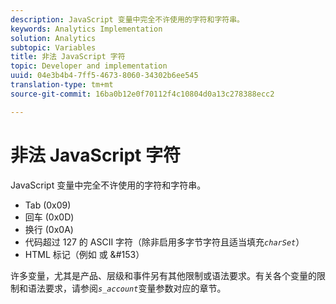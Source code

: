 ```yaml
---
description: JavaScript 变量中完全不许使用的字符和字符串。
keywords: Analytics Implementation
solution: Analytics
subtopic: Variables
title: 非法 JavaScript 字符
topic: Developer and implementation
uuid: 04e3b4b4-7ff5-4673-8060-34302b6ee545
translation-type: tm+mt
source-git-commit: 16ba0b12e0f70112f4c10804d0a13c278388ecc2

---
```



# 非法 JavaScript 字符

JavaScript 变量中完全不许使用的字符和字符串。

* Tab (0x09)
* 回车 (0x0D)
* 换行 (0x0A)
* 代码超过 127 的 ASCII 字符（除非启用多字节字符且适当填充&#x200B;*`charSet`*）
* HTML 标记（例如 <b></b> 或 &amp;#153）

许多变量，尤其是产品、层级和事件另有其他限制或语法要求。有关各个变量的限制和语法要求，请参阅&#x200B;*`s_account`*&#x200B;变量参数对应的章节。
